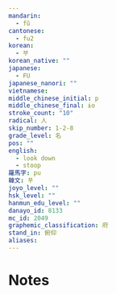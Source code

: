 ```yaml
---
mandarin:
  - fǔ
cantonese:
  - fu2
korean:
  - 부
korean_native: ""
japanese:
  - FU
japanese_nanori: ""
vietnamese:
middle_chinese_initial: p
middle_chinese_final: ɨo
stroke_count: "10"
radical: 人
skip_number: 1-2-8
grade_level: 名
pos: ""
english:
  - look down
  - stoop
羅馬字: pu
韓文: 푸
joyo_level: ""
hsk_level: ""
hanmun_edu_level: ""
danayo_id: 8133
mc_id: 2049
graphemic_classification: 府
stand_in: 俯仰
aliases:
---
```


# Notes
